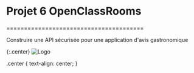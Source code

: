 # Projet 6 OpenClassRooms
=======================================

Construire une API sécurisée pour une application d'avis gastronomique

{:.center}
![Logo](https://user.oc-static.com/upload/2019/09/02/15674356878125_image2.png)

.center {
    text-align: center;
}